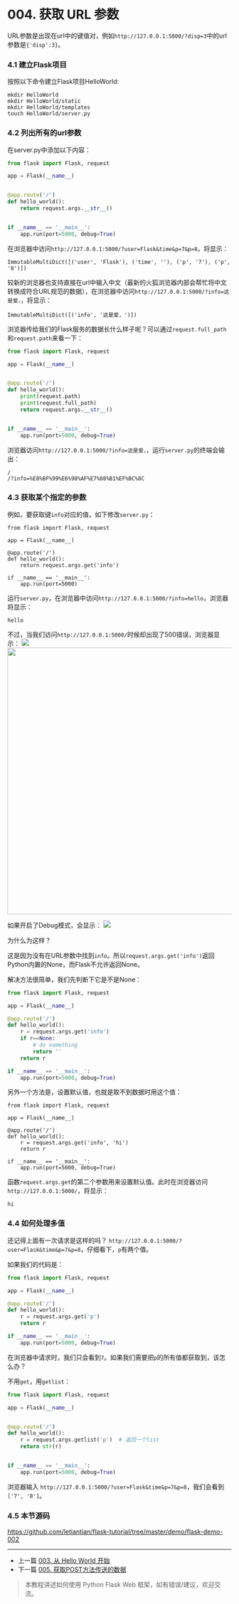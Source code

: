 # 004. 获取 URL 参数
URL参数是出现在url中的键值对，例如`http://127.0.0.1:5000/?disp=3`中的url参数是`{'disp':3}`。


### 4.1 建立Flask项目

按照以下命令建立Flask项目HelloWorld:
```
mkdir HelloWorld
mkdir HelloWorld/static
mkdir HelloWorld/templates
touch HelloWorld/server.py
```

### 4.2 列出所有的url参数

在server.py中添加以下内容：
```python
from flask import Flask, request

app = Flask(__name__)


@app.route('/')
def hello_world():
    return request.args.__str__()


if __name__ == '__main__':
    app.run(port=5000, debug=True)
```

在浏览器中访问`http://127.0.0.1:5000/?user=Flask&time&p=7&p=8`，将显示：
```
ImmutableMultiDict([('user', 'Flask'), ('time', ''), ('p', '7'), ('p', '8')])
```
较新的浏览器也支持直接在url中输入中文（最新的火狐浏览器内部会帮忙将中文转换成符合URL规范的数据），在浏览器中访问`http://127.0.0.1:5000/?info=这是爱，`，将显示：
```
ImmutableMultiDict([('info', '这是爱，')])
```

浏览器传给我们的Flask服务的数据长什么样子呢？可以通过`request.full_path`和`request.path`来看一下：
```python
from flask import Flask, request

app = Flask(__name__)


@app.route('/')
def hello_world():
    print(request.path)
    print(request.full_path)
    return request.args.__str__()


if __name__ == '__main__':
    app.run(port=5000, debug=True)
```
浏览器访问`http://127.0.0.1:5000/?info=这是爱，`，运行`server.py`的终端会输出：
```
/
/?info=%E8%BF%99%E6%98%AF%E7%88%B1%EF%BC%8C
```

### 4.3 获取某个指定的参数

例如，要获取键`info`对应的值，如下修改`server.py`：
```
from flask import Flask, request

app = Flask(__name__)

@app.route('/')
def hello_world():
    return request.args.get('info')

if __name__ == '__main__':
    app.run(port=5000)
```
运行`server.py`，在浏览器中访问`http://127.0.0.1:5000/?info=hello`，浏览器将显示：
```
hello
```
不过，当我们访问`http://127.0.0.1:5000/`时候却出现了500错误，浏览器显示：
![](img/flask-001.jpg)
<img src="img/flask-001.jpg" width=600 />

如果开启了Debug模式，会显示：
![](img/flask-002.jpg)

为什么为这样？

这是因为没有在URL参数中找到`info`。所以`request.args.get('info')`返回Python内置的None，而Flask不允许返回None。

解决方法很简单，我们先判断下它是不是None：

```python
from flask import Flask, request

app = Flask(__name__)

@app.route('/')
def hello_world():
    r = request.args.get('info')
    if r==None:
        # do something
        return ''
    return r

if __name__ == '__main__':
    app.run(port=5000, debug=True)

```

另外一个方法是，设置默认值，也就是取不到数据时用这个值：
```
from flask import Flask, request

app = Flask(__name__)

@app.route('/')
def hello_world():
    r = request.args.get('info', 'hi')
    return r

if __name__ == '__main__':
    app.run(port=5000, debug=True)
```
函数`request.args.get`的第二个参数用来设置默认值。此时在浏览器访问`http://127.0.0.1:5000/`，将显示：
```
hi
```

### 4.4 如何处理多值
还记得上面有一次请求是这样的吗？ `http://127.0.0.1:5000/?user=Flask&time&p=7&p=8`，仔细看下，`p`有两个值。

如果我们的代码是：
```python
from flask import Flask, request

app = Flask(__name__)

@app.route('/')
def hello_world():
    r = request.args.get('p')
    return r

if __name__ == '__main__':
    app.run(port=5000, debug=True)
```
在浏览器中请求时，我们只会看到`7`。如果我们需要把`p`的所有值都获取到，该怎么办？

不用`get`，用`getlist`：
```python
from flask import Flask, request

app = Flask(__name__)


@app.route('/')
def hello_world():
    r = request.args.getlist('p')  # 返回一个list
    return str(r)


if __name__ == '__main__':
    app.run(port=5000, debug=True)
```
浏览器输入 `http://127.0.0.1:5000/?user=Flask&time&p=7&p=8`，我们会看到`['7', '8']`。

### 4.5 本节源码
https://github.com/letiantian/flask-tutorial/tree/master/demo/flask-demo-002


<!-- flask-tutorial-info -->


---

* 上一篇 [003. 从 Hello World 开始](003.%20%E4%BB%8E%20Hello%20World%20%E5%BC%80%E5%A7%8B.md)
* 下一篇 [005. 获取POST方法传送的数据](005.%20%E8%8E%B7%E5%8F%96POST%E6%96%B9%E6%B3%95%E4%BC%A0%E9%80%81%E7%9A%84%E6%95%B0%E6%8D%AE.md)

> 本教程讲述如何使用 Python Flask Web 框架，如有错误/建议，欢迎交流。

